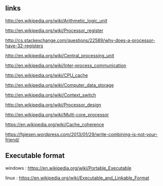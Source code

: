 ## links
http://en.wikipedia.org/wiki/Arithmetic_logic_unit

http://en.wikipedia.org/wiki/Processor_register

http://cs.stackexchange.com/questions/22589/why-does-a-processor-have-32-registers

http://en.wikipedia.org/wiki/Central_processing_unit

http://en.wikipedia.org/wiki/Inter-process_communication

http://en.wikipedia.org/wiki/CPU_cache

http://en.wikipedia.org/wiki/Computer_data_storage

http://en.wikipedia.org/wiki/Context_switch

http://en.wikipedia.org/wiki/Processor_design

http://en.wikipedia.org/wiki/Multi-core_processor

https://en.wikipedia.org/wiki/Cache_coherence

https://fgiesen.wordpress.com/2013/01/29/write-combining-is-not-your-friend/

## Executable format
windows : https://en.wikipedia.org/wiki/Portable_Executable

linux : https://en.wikipedia.org/wiki/Executable_and_Linkable_Format
